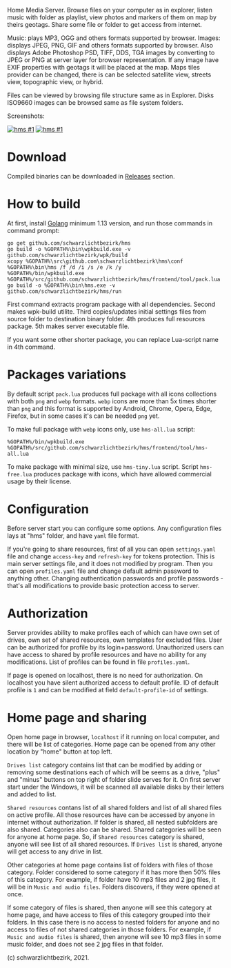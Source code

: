 
Home Media Server. Browse files on your computer as in explorer, listen music with folder as playlist, view photos and markers of them on map by theirs geotags. Share some file or folder to get access from internet.

Music: plays MP3, OGG and others formats supported by browser. Images: displays JPEG, PNG, GIF and others formats supported by browser. Also displays Adobe Photoshop PSD, TIFF, DDS, TGA images by converting to JPEG or PNG at server layer for browser representation. If any image have EXIF properties with geotags it will be placed at the map. Maps tiles provider can be changed, there is can be selected satellite view, streets view, topographic view, or hybrid.

Files can be viewed by browsing file structure same as in Explorer. Disks ISO9660 images can be browsed same as file system folders.

Screenshots:

[![hms #1](http://images.sevstar.net/images/86980114770981357724_thumb.png)](http://images.sevstar.net/images/86980114770981357724.jpg)
[![hms #1](http://images.sevstar.net/images/08282078015756047629_thumb.png)](http://images.sevstar.net/images/08282078015756047629.jpg)

# Download

Compiled binaries can be downloaded in [Releases](https://github.com/schwarzlichtbezirk/hms/releases) section.

# How to build

At first, install [Golang](https://golang.org/) minimum 1.13 version, and run those commands in command prompt:

```batch
go get github.com/schwarzlichtbezirk/hms
go build -o %GOPATH%\bin\wpkbuild.exe -v github.com/schwarzlichtbezirk/wpk/build
xcopy %GOPATH%\src\github.com\schwarzlichtbezirk\hms\conf %GOPATH%\bin\hms /f /d /i /s /e /k /y
%GOPATH%/bin/wpkbuild.exe %GOPATH%/src/github.com/schwarzlichtbezirk/hms/frontend/tool/pack.lua
go build -o %GOPATH%\bin\hms.exe -v github.com/schwarzlichtbezirk/hms/run
```
First command extracts program package with all dependencies. Second makes wpk-build utilite. Third copies/updates initial settings files from source folder to destination binary folder. 4th produces full resources package. 5th makes server executable file.

If you want some other shorter package, you can replace Lua-script name in 4th command.

# Packages variations

By default script `pack.lua` produces full package with all icons collections with both `png` and `webp` formats. `webp` icons are more than 5x times shorter than `png` and this format is supported by Android, Chrome, Opera, Edge, Firefox, but in some cases it's can be needed `png` yet.

To make full package with `webp` icons only, use `hms-all.lua` script:
```batch
%GOPATH%/bin/wpkbuild.exe %GOPATH%/src/github.com/schwarzlichtbezirk/hms/frontend/tool/hms-all.lua
```
To make package with minimal size, use `hms-tiny.lua` script. Script `hms-free.lua` produces package with icons, which have allowed commercial usage by their license.

# Configuration

Before server start you can configure some options. Any configuration files lays at "hms" folder, and have `yaml` file format.

If you're going to share resources, first of all you can open `settings.yaml` file and change `access-key` and `refresh-key` for tokens protection. This is main server settings file, and it does not modified by program. Then you can open `profiles.yaml` file and change default admin password to anything other. Changing authentication passwords and profile passwords - that's all modifications to provide basic protection access to server.

# Authorization

Server provides ability to make profiles each of which can have own set of drives, own set of shared resources, own templates for excluded files. User can be authorized for profile by its login+password. Unauthorized users can have access to shared by profile resources and have no ability for any modifications. List of profiles can be found in file `profiles.yaml`.

If page is opened on localhost, there is no need for authorization. On localhost you have silent authorized access to default profile. ID of default profile is `1` and can be modified at field `default-profile-id` of settings.

# Home page and sharing

Open home page in browser, `localhost` if it running on local computer, and there will be list of categories. Home page can be opened from any other location by "home" button at top left.

`Drives list` category contains list that can be modified by adding or removing some destinations each of which will be seems as a drive, "plus" and "minus" buttons on top right of folder slide serves for it. On first server start under the Windows, it will be scanned all available disks by their letters and added to list.

`Shared resources` contans list of all shared folders and list of all shared files on active profile. All those resources have can be accessed by anyone in internet without authorization. If folder is shared, all nested subfolders are also shared. Categories also can be shared. Shared categories will be seen for anyone at home page. So, if `Shared resources` category is shared, anyone will see list of all shared resources. If `Drives list` is shared, anyone will get access to any drive in list.

Other categories at home page contains list of folders with files of those category. Folder considered to some category if it has more then 50% files of this category. For example, if folder have 10 mp3 files and 2 jpg files, it will be in `Music and audio files`. Folders discovers, if they were opened at once.

If some category of files is shared, then anyone will see this category at home page, and have access to files of this category grouped into their folders. In this case there is no access to nested folders for anyone and no access to files of not shared categories in those folders. For example, if `Music and audio files` is shared, then anyone will see 10 mp3 files in some music folder, and does not see 2 jpg files in that folder.

(c) schwarzlichtbezirk, 2021.
